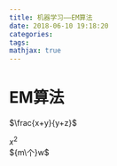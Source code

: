 ```yaml
---
title: 机器学习——EM算法
date: 2018-06-10 19:18:20
categories:
tags:
mathjax: true
---
```

# EM算法
$\frac{x+y}{y+z}$

$x^{2}$  
${m\个}w$

